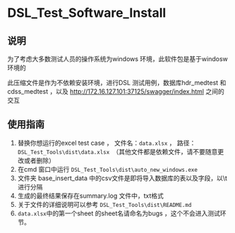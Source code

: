 # DSL_Test_Software_Install

## 说明

为了考虑大多数测试人员的操作系统为windows 环境，此软件包是基于windosw环境的

此压缩文件是作为不依赖安装环境，进行DSL 测试用例，数据库hdr_medtest 和cdss_medtest ，以及 http://172.16.127.101:37125/swagger/index.html 之间的交互

## 使用指南

1. 替换你想运行的excel test case ， 文件名：```data.xlsx``` ，  路径： ```DSL_Test_Tools\dist\data.xlsx ```（其他文件都是依赖文件，请不要随意更改或者删除）
2. 在cmd 窗口中运行  ```DSL_Test_Tools\dist\auto_new_windows.exe```
3. 文件夹 base_insert_data 中的csv文件是即将导入数据库的表以及字段，以\t 进行分隔 
4. 生成的最终结果保存在summary.log 文件中，txt格式
5. 关于文件的详细说明可以参考 ```DSL_Test_Tools\dist\README.md``` 
7. ```data.xlsx```中的第一个sheet 的sheet名请命名为bugs ，这个不会进入测试环节。



